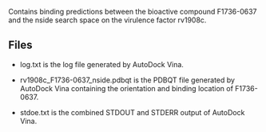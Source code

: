 Contains binding predictions between the bioactive compound F1736-0637 and the nside search space on the virulence factor rv1908c.

## Files

- log.txt is the log file generated by AutoDock Vina.

- rv1908c_F1736-0637_nside.pdbqt is the PDBQT file generated by AutoDock Vina containing the orientation and binding location of F1736-0637.

- stdoe.txt is the combined STDOUT and STDERR output of AutoDock Vina.

